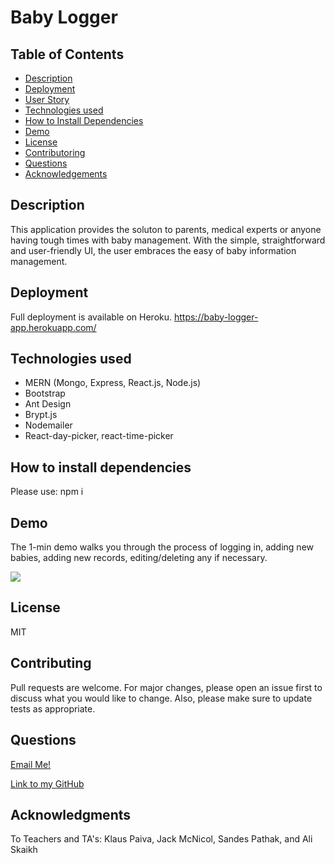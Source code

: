 # Baby Logger

## Table of Contents

- [Description](#description)
- [Deployment](#deployment)
- [User Story](#user-story)
- [Technologies used](#technologies-used)
- [How to Install Dependencies](#how-to-install-dependencies)
- [Demo](#demo)
- [License](#license)
- [Contributoring](#contributing)
- [Questions](#questions)
- [Acknowledgements](#acknowledgments)

## Description

This application provides the soluton to parents, medical experts or anyone having tough times with baby management. With the simple, straightforward and user-friendly UI, the user embraces the easy of baby information management. 

## Deployment

Full deployment is available on Heroku.
https://baby-logger-app.herokuapp.com/

## Technologies used

- MERN (Mongo, Express, React.js, Node.js)
- Bootstrap
- Ant Design
- Brypt.js
- Nodemailer
- React-day-picker, react-time-picker

## How to install dependencies

Please use: npm i

## Demo
The 1-min demo walks you through the process of logging in, adding new babies, adding new records, editing/deleting any if necessary. 

![](./demo-baby-logger.gif)

## License

MIT

## Contributing

Pull requests are welcome. For major changes, please open an issue first to discuss what you would like to change. Also, please make sure to update tests as appropriate.

## Questions

[Email Me!](mailto:nishii.dev.syd@gmail.com)

[Link to my GitHub](https://github.com/noriyuki-ishii-820)

## Acknowledgments

To Teachers and TA's: Klaus Paiva, Jack McNicol, Sandes Pathak, and Ali Skaikh
